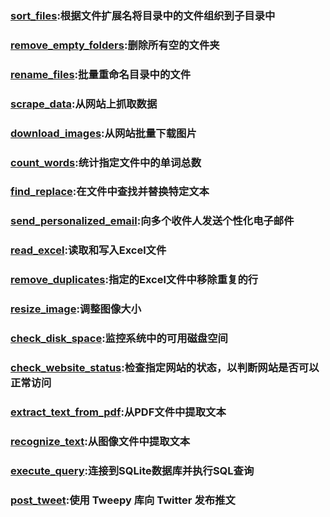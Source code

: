### [sort_files](https://github.com/LuoPoJunZi/Learn/new/main/Python/Auto_scripts/sort_files):根据文件扩展名将目录中的文件组织到子目录中
### [remove_empty_folders](https://github.com/LuoPoJunZi/Learn/new/main/Python/Auto_scripts/remove_empty_folders):删除所有空的文件夹
### [rename_files](https://github.com/LuoPoJunZi/Learn/new/main/Python/Auto_scripts/rename_files):批量重命名目录中的文件
### [scrape_data](https://github.com/LuoPoJunZi/Learn/new/main/Python/Auto_scripts/scrape_data):从网站上抓取数据
### [download_images](https://github.com/LuoPoJunZi/Learn/new/main/Python/Auto_scripts/download_images):从网站批量下载图片
### [count_words](https://github.com/LuoPoJunZi/Learn/new/main/Python/Auto_scripts/count_words):统计指定文件中的单词总数
### [find_replace](https://github.com/LuoPoJunZi/Learn/new/main/Python/Auto_scripts/find_replace):在文件中查找并替换特定文本
### [send_personalized_email](https://github.com/LuoPoJunZi/Learn/new/main/Python/Auto_scripts/send_personalized_email):向多个收件人发送个性化电子邮件
### [read_excel](https://github.com/LuoPoJunZi/Learn/new/main/Python/Auto_scripts/read_excel):读取和写入Excel文件
### [remove_duplicates](https://github.com/LuoPoJunZi/Learn/new/main/Python/Auto_scripts/remove_duplicates):指定的Excel文件中移除重复的行
### [resize_image](https://github.com/LuoPoJunZi/Learn/new/main/Python/Auto_scripts/resize_image):调整图像大小
### [check_disk_space](https://github.com/LuoPoJunZi/Learn/new/main/Python/Auto_scripts/check_disk_space):监控系统中的可用磁盘空间
### [check_website_status](https://github.com/LuoPoJunZi/Learn/new/main/Python/Auto_scripts/check_website_status):检查指定网站的状态，以判断网站是否可以正常访问
### [extract_text_from_pdf](https://github.com/LuoPoJunZi/Learn/new/main/Python/Auto_scripts/extract_text_from_pdf):从PDF文件中提取文本
### [recognize_text](https://github.com/LuoPoJunZi/Learn/new/main/Python/Auto_scripts/recognize_text):从图像文件中提取文本
### [execute_query](https://github.com/LuoPoJunZi/Learn/new/main/Python/Auto_scripts/execute_query):连接到SQLite数据库并执行SQL查询
### [post_tweet](https://github.com/LuoPoJunZi/Learn/new/main/Python/Auto_scripts/post_tweet):使用 Tweepy 库向 Twitter 发布推文

